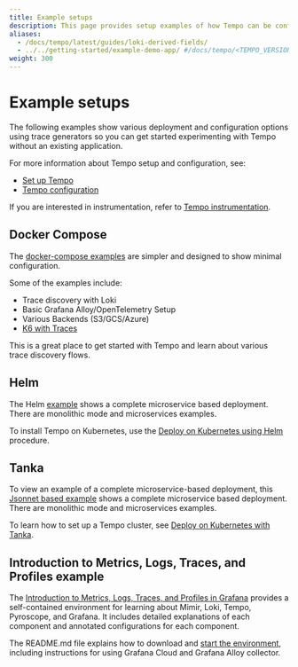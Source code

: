 ```yaml
---
title: Example setups
description: This page provides setup examples of how Tempo can be configured for a sample environment.
aliases:
  - /docs/tempo/latest/guides/loki-derived-fields/
  - ../../getting-started/example-demo-app/ #/docs/tempo/<TEMPO_VERSION>/getting-started/example-demo-app/
weight: 300
---
```


# Example setups

The following examples show various deployment and configuration options using trace generators so you can get started experimenting with Tempo without an existing application.

For more information about Tempo setup and configuration, see:

* [Set up Tempo](../../setup/)
* [Tempo configuration](../../configuration/)

If you are interested in instrumentation, refer to [Tempo instrumentation](../instrumentation/).

## Docker Compose

The [docker-compose examples](https://github.com/grafana/tempo/tree/main/example/docker-compose) are simpler and designed to show minimal configuration.

Some of the examples include:

- Trace discovery with Loki
- Basic Grafana Alloy/OpenTelemetry Setup
- Various Backends (S3/GCS/Azure)
- [K6 with Traces](../docker-example)

This is a great place to get started with Tempo and learn about various trace discovery flows.

## Helm

The Helm [example](https://github.com/grafana/tempo/tree/main/example/helm) shows a complete microservice based deployment.
There are monolithic mode and microservices examples.

To install Tempo on Kubernetes, use the [Deploy on Kubernetes using Helm](https://grafana.com/docs/helm-charts/tempo-distributed/next/) procedure.

## Tanka

To view an example of a complete microservice-based deployment, this [Jsonnet based example](https://github.com/grafana/tempo/tree/main/example/tk) shows a complete microservice based deployment.
There are monolithic mode and microservices examples.

To learn how to set up a Tempo cluster, see [Deploy on Kubernetes with Tanka](../../setup/tanka/).

## Introduction to Metrics, Logs, Traces, and Profiles example

The [Introduction to Metrics, Logs, Traces, and Profiles in Grafana](https://github.com/grafana/intro-to-mlt) provides a self-contained environment for learning about Mimir, Loki, Tempo, Pyroscope, and Grafana.
It includes detailed explanations of each component and annotated configurations for each component.

The README.md file explains how to download and [start the environment](https://github.com/grafana/intro-to-mlt#running-the-demonstration-environment), including instructions for using Grafana Cloud and Grafana Alloy collector.
